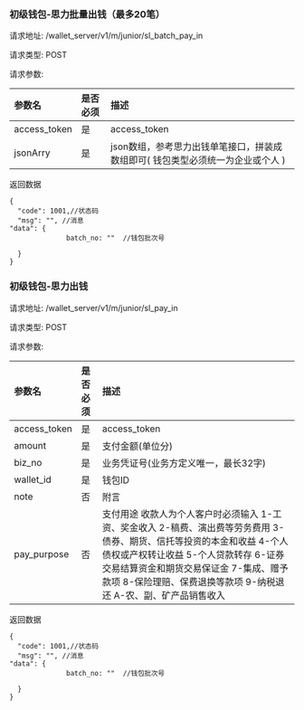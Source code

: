 ###  初级钱包-思力批量出钱（最多20笔）

请求地址: /wallet_server/v1/m/junior/sl_batch_pay_in

请求类型: POST

请求参数:

| 参数名 | 是否必须 | 描述 |
|:-- |:-- |:--   |
|access_token|是|access_token|
|jsonArry|是|json数组，参考思力出钱单笔接口，拼装成数组即可( 钱包类型必须统一为企业或个人 )|


返回数据
```
{
  "code": 1001,//状态码
  "msg": "", //消息
"data": {
              batch_no: ""  //钱包批次号

  }
}
```

###  初级钱包-思力出钱

请求地址: /wallet_server/v1/m/junior/sl_pay_in

请求类型: POST

请求参数:

| 参数名 | 是否必须 | 描述 |
|:-- |:-- |:--   |
|access_token|是|access_token|
|amount|是|支付金额(单位分)|
|biz_no|是|业务凭证号(业务方定义唯一，最长32字)|
|wallet_id|是|钱包ID|
|note|否|附言|
|pay_purpose|否|支付用途 收款人为个人客户时必须输入 1-工资、奖金收入 2-稿费、演出费等劳务费用 3-债券、期货、信托等投资的本金和收益 4-个人债权或产权转让收益 5-个人贷款转存 6-证券交易结算资金和期货交易保证金 7-集成、赠予款项 8-保险理赔、保费退换等款项 9-纳税退还 A-农、副、矿产品销售收入|


返回数据
```
{
  "code": 1001,//状态码
  "msg": "", //消息
"data": {
              batch_no: ""  //钱包批次号

  }
}
```

